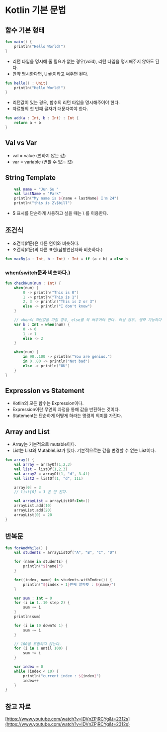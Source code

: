 # Kotlin 기본 문법

## 함수 기본 형태

```kotlin
fun main() {
    println("Hello World!")
}
```

- 리턴 타입을 명시해 줄 필요가 없는 경우(void), 리턴 타입을 명시해주지 않아도 된다.
- 만약 명시한다면, Unit이라고 써주면 된다.

```kotlin
fun hello() : Unit{
    println("Hello World!")
}
```

- 리턴값이 있는 경우, 함수의 리턴 타입을 명시해주어야 한다.
- 자료형의 첫 번째 글자가 대문자여야 한다.

```kotlin
fun add(a : Int, b : Int) : Int {
    return a + b
}
```

## Val vs Var

- val = value (변하지 않는 값)
- var = variable (변할 수 있는 값)

## String Template

```kotlin
    val name = "Jun Su "
    val lastName = "Park"
    println("My name is ${name + lastName} I'm 24")
    println("this is 2\$bill")
```

- $ 표시를 단순하게 사용하고 싶을 때는 \ 를 이용한다.

## 조건식

- 조건식(if문)은 다른 언어와 비슷하다.
- 조건식(if문)의 다른 표현(삼항연산자와 비슷하다.)

```kotlin
fun maxBy(a : Int, b : Int) : Int = if (a > b) a else b
```

### when(switch문과 비슷하다.)

```kotlin
fun checkNum(num : Int) {
    when(num) {
        0 -> println("This is 0")
        1 -> println("This is 1")
        2, 3 -> println("This is 2 or 3")
        else -> println("I don't know")
    }

    // when이 리턴값을 가질 경우, else를 꼭 써주어야 한다. 아닐 경우, 생략 가능하다.
    var b : Int = when(num) {
        0 -> 0
        1 -> 1
        else -> 2
    }

    when(num) {
        in 90..100 -> println("You are genius.")
        in 0..80 -> println("Not bad")
        else -> println("OK")
    }
}
```

## Expression vs Statement

- Kotlin의 모든 함수는 Expression이다.
- Expression이란 무언의 과정을 통해 값을 반환하는 것이다.
- Statement는 단순하게 어떻게 하라는 명령의 의미를 가진다.

## Array and List

- Array는 기본적으로 mutable이다.
- List는 List와 MutableList가 있다. 기본적으로는 값을 변경할 수 없는 List이다.

```kotlin
fun array() {
    val array = arrayOf(1,2,3)
    val list = listOf(1,2,3)
    val array2 = arrayOf(1, "d", 3.4f)
    val list2 = listOf(1, "d", 11L)

    array[0] = 3
    // list[0] = 3 은 안 된다.

    val arrayList = arrayListOf<Int>()
    arrayList.add(10)
    arrayList.add(20)
    arrayList[0] = 20
}
```

## 반복문

```kotlin
fun forAndWhile() {
    val students = arrayListOf("A", "B", "C", "D")

    for (name in students) {
        println("${name}")
    }

    for((index, name) in students.withIndex()) {
        println("${index + 1}번째 알파벳 : ${name}")
    }

    var sum : Int = 0
    for (i in 1..10 step 2) {
        sum += i
    }
    println(sum)

    for (i in 10 downTo 1) {
        sum += i
    }

    // 100을 포함하지 않는다.
    for (i in 1 until 100) {
        sum += i
    }

    var index = 0
    while (index < 10) {
        println("current index : ${index}")
        index++
    }
}
```

## 참고 자료

[https://www.youtube.com/watch?v=IDVnZPjRCYg&t=2312s](https://www.youtube.com/watch?v=IDVnZPjRCYg&t=2312s)